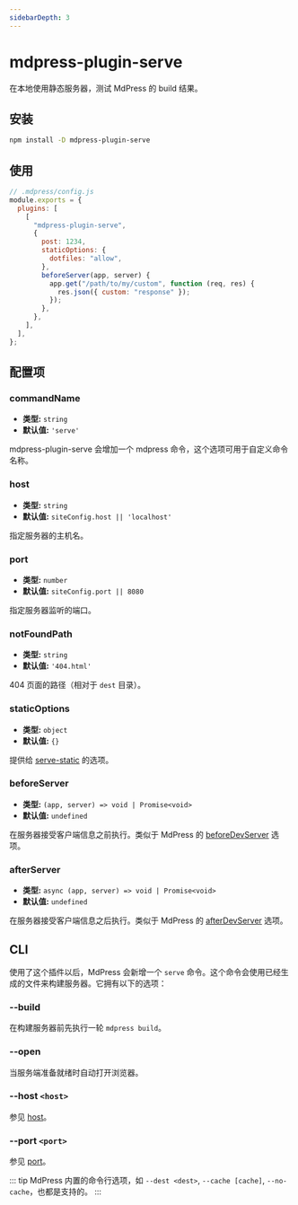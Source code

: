 ```yaml
---
sidebarDepth: 3
---
```


# mdpress-plugin-serve <GitHubLink repo="mdpress/mdpress-community"/>

在本地使用静态服务器，测试 MdPress 的 build 结果。

## 安装

```sh
npm install -D mdpress-plugin-serve
```

## 使用

```js
// .mdpress/config.js
module.exports = {
  plugins: [
    [
      "mdpress-plugin-serve",
      {
        post: 1234,
        staticOptions: {
          dotfiles: "allow",
        },
        beforeServer(app, server) {
          app.get("/path/to/my/custom", function (req, res) {
            res.json({ custom: "response" });
          });
        },
      },
    ],
  ],
};
```

## 配置项

### commandName

- **类型:** `string`
- **默认值:** `'serve'`

mdpress-plugin-serve 会增加一个 mdpress 命令，这个选项可用于自定义命令名称。

### host

- **类型:** `string`
- **默认值:** `siteConfig.host || 'localhost'`

指定服务器的主机名。

### port

- **类型:** `number`
- **默认值:** `siteConfig.port || 8080`

指定服务器监听的端口。

### notFoundPath

- **类型:** `string`
- **默认值:** `'404.html'`

404 页面的路径（相对于 `dest` 目录）。

### staticOptions

- **类型:** `object`
- **默认值:** `{}`

提供给 [serve-static](https://github.com/expressjs/serve-static#servestaticroot-options) 的选项。

### beforeServer

- **类型:** `(app, server) => void | Promise<void>`
- **默认值:** `undefined`

在服务器接受客户端信息之前执行。类似于 MdPress 的 [beforeDevServer](https://linfeng1997.github.io/mdpress/zh/plugin/option-api.html#beforedevserver) 选项。

### afterServer

- **类型:** `async (app, server) => void | Promise<void>`
- **默认值:** `undefined`

在服务器接受客户端信息之后执行。类似于 MdPress 的 [afterDevServer](https://linfeng1997.github.io/mdpress/zh/plugin/option-api.html#afterdevserver) 选项。

## CLI

使用了这个插件以后，MdPress 会新增一个 `serve` 命令。这个命令会使用已经生成的文件来构建服务器。它拥有以下的选项：

### --build

在构建服务器前先执行一轮 `mdpress build`。

### --open

当服务端准备就绪时自动打开浏览器。

### --host `<host>`

参见 [host](#host)。

### --port `<port>`

参见 [port](#port)。

::: tip
MdPress 内置的命令行选项，如 `--dest <dest>`, `--cache [cache]`, `--no-cache`，也都是支持的。
:::
